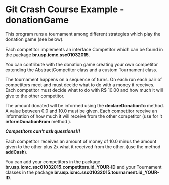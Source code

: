 # Git Crash Course Example - donationGame

This program runs a tournament among different strategies which play the donation game (see below). 

Each competitor implements an interface Competitor which can be found in the package **br.usp.icmc.ssc01032015**.

You can contribute with the donation game creating your own competitor extending the AbstractCompetitor class
and a custom Tournament class.

The tournament happens on a sequence of turns. 
On each run each pair of competitors meet and must decide what to do with a money it receives. 
Each competitor must decide what to do with R$ 10.00 and how much it will give to the other competitor. 

The amount donated will be informed using the **declareDonationTo** method. A value between 0.0 and 10.0 must be given.
Each competitor receive an information of how much it will receive from the other competitor (use for it **informDonationFrom** method ). 

**_Competitors can't ask questions!!!_**

Each competitor receives an amount of money of 10.0 minus the amount given to the other plus 2x what it received from the other. (use the method **addCash**).

You can add your competitors in the package **br.usp.icmc.ssc01032015.competitors.id_YOUR-ID** and your Tournament classes in the package **br.usp.icmc.ssc01032015.tournament.id_YOUR-ID**.

